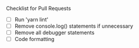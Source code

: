 Checklist for Pull Requests

- [ ] Run 'yarn lint'
- [ ] Remove console.log() statements if unnecessary
- [ ] Remove all debugger statements
- [ ] Code formatting
